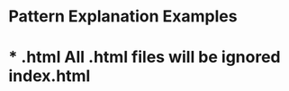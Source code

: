 # Pattern        Explanation                             Examples
# * .html        All .html files will be ignored         index.html  